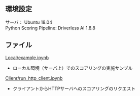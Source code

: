 ## 環境設定
サーバ： Ubuntu 18.04  
Python Scoring Pipeline: Driverless AI 1.8.8  

## ファイル
[Local/example.ipynb](./Local/example.ipynb)
- ローカル環境（サーバ上）でのスコアリングの実施サンプル  
  
[Clienr/run_http_client.ipynb](./Client/run_http_client.ipynb)
- クライアントからHTTPサーバへのスコアリングのリクエスト
